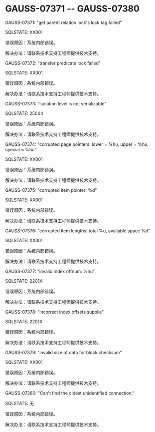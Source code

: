 # GAUSS-07371 -- GAUSS-07380<a name="ZH-CN_TOPIC_0302073224"></a>

GAUSS-07371: "get parent relation lock's lock tag failed"

SQLSTATE: XX001

错误原因：系统内部错误。

解决办法：请联系技术支持工程师提供技术支持。

GAUSS-07372: "transfer predicate lock failed"

SQLSTATE: XX001

错误原因：系统内部错误。

解决办法：请联系技术支持工程师提供技术支持。

GAUSS-07373: "isolation level is not serializable"

SQLSTATE: 25004

错误原因：系统内部错误。

解决办法：请联系技术支持工程师提供技术支持。

GAUSS-07374: "corrupted page pointers: lower = %hu, upper = %hu, special = %hu"

SQLSTATE: XX001

错误原因：系统内部错误。

解决办法：请联系技术支持工程师提供技术支持。

GAUSS-07375: "corrupted item pointer: %d"

SQLSTATE: XX001

错误原因：系统内部错误。

解决办法：请联系技术支持工程师提供技术支持。

GAUSS-07376: "corrupted item lengths: total %u, available space %d"

SQLSTATE: XX001

错误原因：系统内部错误。

解决办法：请联系技术支持工程师提供技术支持。

GAUSS-07377: "invalid index offnum: %hu"

SQLSTATE: 2201X

错误原因：系统内部错误。

解决办法：请联系技术支持工程师提供技术支持。

GAUSS-07378: "incorrect index offsets supplie"

SQLSTATE: 2201X

错误原因：系统内部错误。

解决办法：请联系技术支持工程师提供技术支持。

GAUSS-07379: "invalid size of data for block checksum"

SQLSTATE: XX001

错误原因：系统内部错误。

解决办法：请联系技术支持工程师提供技术支持。

GAUSS-07380: "Can't find the oldest unidentified connection."

SQLSTATE: 无

错误原因：系统内部错误。

解决办法：请联系技术支持工程师提供技术支持。

